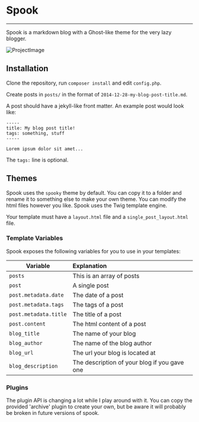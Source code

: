 # Spook
-----

Spook is a markdown blog with a Ghost-like theme for the very lazy blogger. 

![ProjectImage](http://chrisgillis.github.io/spook/spook.jpg)

## Installation

Clone the repository, run `composer install` and edit `config.php`. 

Create posts in `posts/` in the format of `2014-12-28-my-blog-post-title.md`.

A post should have a jekyll-like front matter. An example post would look like:

    -----
    title: My blog post title!
    tags: something, stuff
    -----

    Lorem ipsum dolor sit amet...

The `tags:` line is optional.

## Themes

Spook uses the `spooky` theme by default. You can copy it to a folder and rename it to something else to make your own theme. You can modify the html files however you like. Spook uses the Twig template engine.

Your template must have a `layout.html` file and a `single_post_layout.html` file.

### Template Variables

Spook exposes the following variables for you to use in your templates:

Variable              | Explanation
----------------------|:------------
 `posts`              | This is an array of posts
 `post`               | A single post
 `post.metadata.date` | The date of a post
 `post.metadata.tags` | The tags of a post
 `post.metadata.title`| The title of a post
 `post.content`       | The html content of a post
 `blog_title`         | The name of your blog
 `blog_author`        | The name of the blog author
 `blog_url`           | The url your blog is located at
 `blog_description`   | The description of your blog if you gave one

### Plugins

The plugin API is changing a lot while I play around with it. You can copy the provided 'archive' plugin to create your own, but be aware it will probably be broken in future versions of spook.